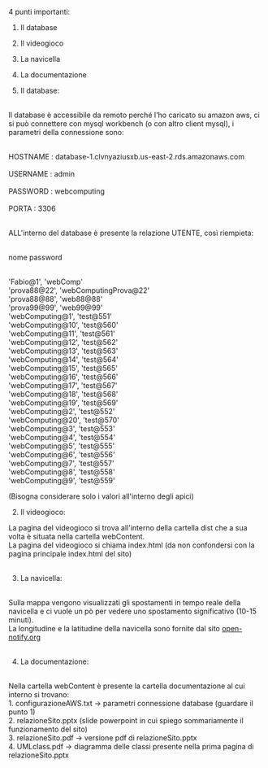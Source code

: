 4 punti importanti:

1. Il database<br>
2. Il videogioco<br>
3. La navicella<br>
4. La documentazione<br>

1. Il database:<br><br>

Il database è accessibile da remoto perché l'ho caricato su amazon aws, ci si può connettere con mysql workbench (o con altro client mysql), i parametri della connessione sono:<br><br>

HOSTNAME : database-1.clvnyaziusxb.us-east-2.rds.amazonaws.com <br><br>
USERNAME : admin <br><br>
PASSWORD : webcomputing <br><br>
PORTA : 3306 <br><br>

ALL'interno del database è presente la relazione UTENTE, così riempieta: <br><br>

nome            password  <br><br>

'Fabio@1',    'webComp' <br>
'prova88@22', 'webComputingProva@22' <br>
'prova88@88', 'web88@88' <br>
'prova99@99', 'web99@99' <br>
'webComputing@1', 'test@551' <br>
'webComputing@10', 'test@560' <br>
'webComputing@11', 'test@561'<br>
'webComputing@12', 'test@562' <br>
'webComputing@13', 'test@563'<br>
'webComputing@14', 'test@564' <br>
'webComputing@15', 'test@565' <br>
'webComputing@16', 'test@566' <br>
'webComputing@17', 'test@567' <br>
'webComputing@18', 'test@568' <br>
'webComputing@19', 'test@569' <br>
'webComputing@2', 'test@552' <br>
'webComputing@20', 'test@570' <br>
'webComputing@3', 'test@553' <br>
'webComputing@4', 'test@554' <br>
'webComputing@5', 'test@555' <br>
'webComputing@6', 'test@556' <br>
'webComputing@7', 'test@557' <br>
'webComputing@8', 'test@558' <br>
'webComputing@9', 'test@559' <br>

(Bisogna considerare solo i valori all'interno degli apici) <br>

2. Il videogioco: <br>

La pagina del videogioco si trova all'interno della cartella dist che a sua volta è situata nella cartella webContent. <br>
La pagina del videogioco si chiama index.html (da non confondersi con la pagina principale index.html del sito) <br><br>

3. La navicella: <br><br>

Sulla mappa vengono visualizzati gli spostamenti in tempo reale della navicella e ci vuole un pò per vedere uno spostamento significativo (10-15 minuti).<br>
La longitudine e la latitudine della navicella sono fornite dal sito <a href='http://open-notify.org' target='_blank'>open-notify.org</a> <br><br>

4. La documentazione: <br><br>

Nella cartella webContent è presente la cartella documentazione al cui interno si trovano: <br>
	1. configurazioneAWS.txt -> parametri connessione database (guardare il punto 1) <br>
	2. relazioneSito.pptx (slide powerpoint in cui spiego sommariamente il funzionamento del sito) <br>
	3. relazioneSito.pdf -> versione pdf di relazioneSito.pptx <br>
	4. UMLclass.pdf -> diagramma delle classi presente nella prima pagina di relazioneSito.pptx <br>
